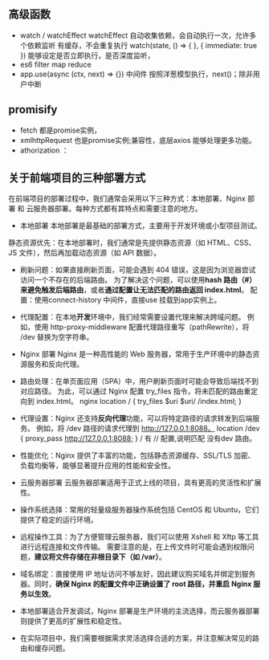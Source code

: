 ## 高级函数
- watch / watchEffect 
  watchEffect 自动收集依赖，会自动执行一次，允许多个依赖监听
  有缓存，不会重复执行
  watch(state, () => { }, { immediate: true }) 
  能够设定是否立即执行，是否深度监听，
- es6 filter map reduce
- app.use(async (ctx, next) => {}) 中间件
  按照洋葱模型执行，next()；除非用户中断

## promisify
-  fetch 都是promise实例，
- xmlhttpRequest 也是promise实例;兼容性，底层axios 能够处理更多功能。
- athorization ：

## 关于前端项目的三种部署方式
在前端项目的部署过程中，我们通常会采用以下三种方式：本地部署、Nginx 部署 和 云服务器部署。每种方式都有其特点和需要注意的地方。

- 本地部署
本地部署是最基础的部署方式，主要用于开发环境或小型项目测试。

静态资源优先：在本地部署时，我们通常是先提供静态资源（如 HTML、CSS、JS 文件），然后再加载动态资源（如 API 数据）。
- 刷新问题：如果直接刷新页面，可能会遇到 404 错误，这是因为浏览器尝试访问一个不存在的后端路由。
  为了解决这个问题，可以使用**hash 路由（#）来避免触发后端路由**，或者**通过配置让无法匹配的路由返回 index.html**。
  配置：使用connect-history 中间件，直接use 挂载到app实例上。
- 代理配置：在本地**开发**环境中，我们经常需要设置代理来解决跨域问题。
  例如，使用 http-proxy-middleware 配置代理路径重写（pathRewrite），将 /dev 替换为空字符串。

- Nginx 部署
Nginx 是一种高性能的 Web 服务器，常用于生产环境中的静态资源服务和反向代理。

- 路由处理：在单页面应用（SPA）中，用户刷新页面时可能会导致后端找不到对应路径。
  为此，可以通过 Nginx 配置 try_files 指令，将未匹配的路由重定向到 index.html。
  nginx
  location / {
    try_files $uri $uri/ /index.html;
  }
- 代理设置：Nginx 还支持**反向代理**功能，可以将特定路径的请求转发到后端服务。
  例如，将 /dev 路径的请求代理到 http://127.0.0.1:8088。
  location /dev {
    proxy_pass http://127.0.0.1:8088;
  } / 
  有 // 配置,说明匹配 没有dev 路由。
- 性能优化：Nginx 提供了丰富的功能，包括静态资源缓存、SSL/TLS 加密、负载均衡等，能够显著提升应用的性能和安全性。

- 云服务器部署
云服务器部署适用于正式上线的项目，具有更高的灵活性和扩展性。

- 操作系统选择：常用的轻量级服务器操作系统包括 CentOS 和 Ubuntu，它们提供了稳定的运行环境。
- 远程操作工具：为了方便管理云服务器，我们可以使用 Xshell 和 Xftp 等工具进行远程连接和文件传输。
  需要注意的是，在上传文件时可能会遇到权限问题，**建议将文件存储在非根目录下（如 /var）**。
- 域名绑定：直接使用 IP 地址访问不够友好，因此建议购买域名并绑定到服务器。同时，**确保 Nginx 的配置文件中正确设置了 root 路径，并重启 Nginx 服务以生效**。

- 本地部署适合开发调试，Nginx 部署是生产环境的主流选择，而云服务器部署则提供了更高的扩展性和稳定性。
- 在实际项目中，我们需要根据需求灵活选择合适的方案，并注意解决常见的路由和缓存问题。